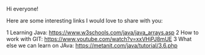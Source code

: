 Hi everyone!

Here are some interesting links I would love to share with you: 

1 Learning Java: https://www.w3schools.com/java/java_arrays.asp
2 How to work with GIT: https://www.youtube.com/watch?v=xxVHjPJ8mUE
3 What else we can learn on JAva: https://metanit.com/java/tutorial/3.6.php




